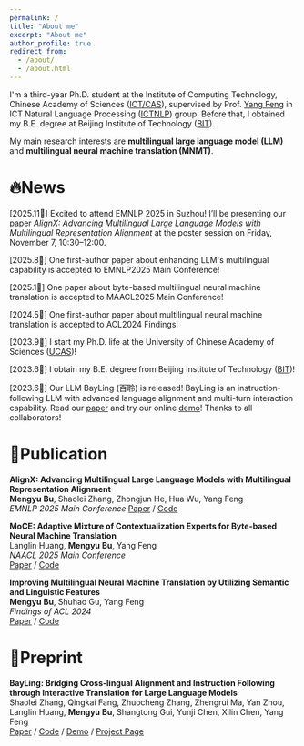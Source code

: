 ```yaml
---
permalink: /
title: "About me"
excerpt: "About me"
author_profile: true
redirect_from: 
  - /about/
  - /about.html
---
```


I'm a third-year Ph.D. student at the Institute of Computing Technology, Chinese Academy of Sciences ([ICT/CAS](http://www.ict.ac.cn/)), supervised by Prof. [Yang Feng](https://people.ucas.edu.cn/~yangfeng?language=en) in ICT Natural Language Processing ([ICTNLP](http://nlp.ict.ac.cn/)) group. Before that, I obtained my B.E. degree at Beijing Institute of Technology ([BIT](https://www.bit.edu.cn/)).

My main research interests are **multilingual large language model (LLM)** and **multilingual neural machine translation (MNMT)**.

🔥News
======
[2025.11🚀] Excited to attend EMNLP 2025 in Suzhou! I’ll be presenting our paper *AlignX: Advancing Multilingual Large Language Models with Multilingual Representation Alignment* at the poster session on Friday, November 7, 10:30–12:00.

[2025.8🎉] One first-author paper about enhancing LLM's multilingual capability is accepted to EMNLP2025 Main Conference!

[2025.1🎉] One paper about byte-based multilingual neural machine translation is accepted to MAACL2025 Main Conference!

[2024.5🎉] One first-author paper about multilingual neural machine translation is accepted to ACL2024 Findings!

[2023.9👏] I start my Ph.D. life at the University of Chinese Academy of Sciences ([UCAS](https://www.ucas.ac.cn/))!

[2023.6👏] I obtain my B.E. degree from Beijing Institute of Technology ([BIT](https://www.bit.edu.cn/))!

[2023.6🎉] Our LLM BayLing (百聆) is released! BayLing is an instruction-following LLM with advanced language alignment and multi-turn interaction capability. Read our [paper](https://arxiv.org/abs/2306.10968) and try our online [demo](http://nlp.ict.ac.cn/bayling/demo/)! Thanks to all collaborators!

📑Publication
======
**AlignX: Advancing Multilingual Large Language Models with Multilingual Representation Alignment** \
**Mengyu Bu**, Shaolei Zhang, Zhongjun He, Hua Wu, Yang Feng \
*EMNLP 2025 Main Conference*
[Paper](https://arxiv.org/abs/2509.24338) / [Code](https://github.com/ictnlp/AlignX)

**MoCE: Adaptive Mixture of Contextualization Experts for Byte-based Neural Machine Translation** \
Langlin Huang, **Mengyu Bu**, Yang Feng \
*NAACL 2025 Main Conference* \
[Paper](https://aclanthology.org/2025.naacl-long.47/) / [Code](https://github.com/ictnlp/MoCE)

**Improving Multilingual Neural Machine Translation by Utilizing Semantic and Linguistic Features** \
**Mengyu Bu**, Shuhao Gu, Yang Feng \
*Findings of ACL 2024* \
[Paper](https://aclanthology.org/2024.findings-acl.620) / [Code](https://github.com/ictnlp/SemLing-MNMT)

📝Preprint
======
**BayLing: Bridging Cross-lingual Alignment and Instruction Following through Interactive Translation for Large Language Models** \
Shaolei Zhang, Qingkai Fang, Zhuocheng Zhang, Zhengrui Ma, Yan Zhou, Langlin Huang, **Mengyu Bu**, Shangtong Gui, Yunji Chen, Xilin Chen, Yang Feng \
[Paper](https://arxiv.org/abs/2306.10968) / [Code](https://github.com/ictnlp/BayLing) / [Demo](http://nlp.ict.ac.cn/bayling/demo/) / [Project Page](https://nlp.ict.ac.cn/bayling)
